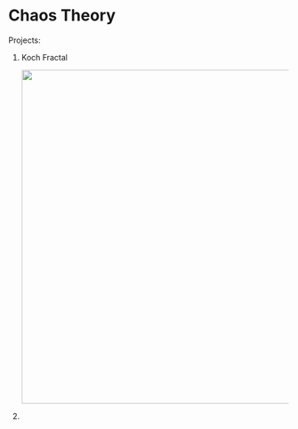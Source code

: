 # Chaos Theory
Projects:
1. Koch Fractal <p align="left"><img src="https://www.hibma.org/wpaperiodictiling/wp-content/uploads/2015/10/Koch-curves.png" width="600"/></p>
2. 
